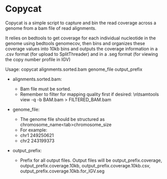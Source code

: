 # Copycat

Copycat is a simple script to capture and bin the read coverage across a genome from a bam file of read alignments. 

It relies on bedtools to get coverage for each individual nucleotide in the genome using bedtools genomecov, then bins and organizes these coverage values into 10kb bins and outputs the coverage information in a .csv format (for upload to SplitThreader) and in a .seg format (for viewing the copy number profile in IGV)

Usage:
copycat alignments.sorted.bam genome_file output_prefix

- alignments.sorted.bam:
  - Bam file must be sorted.
  - Remember to filter for mapping quality first if desired: \n\tsamtools view -q -b BAM.bam > FILTERED_BAM.bam

- genome_file:
  - The genome file should be structured as chromosome_name\<tab\>chromosome_size
  - For example:
  - chr1    249250621
  - chr2    243199373

- output_prefix:
  - Prefix for all output files. Output files will be output_prefix.coverage, output_prefix.coverage.10kb, output_prefix.coverage.10kb.csv, output_prefix.coverage.10kb.for_IGV.seg

